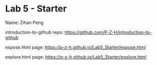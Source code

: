 # Lab 5 - Starter
Name: Zihan Peng

introduction-to-github repo: https://github.com/P-Z-H/introduction-to-github

expose.html page: https://p-z-h.github.io/Lab5_Starter/expose.html

explore.html page: https://p-z-h.github.io/Lab5_Starter/explore.html
